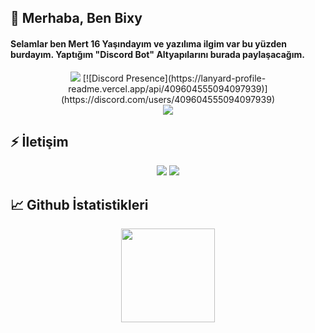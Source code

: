 
## 🎉 Merhaba, Ben Bixy
  <h4>
Selamlar ben Mert 16 Yaşındayım ve yazılıma ilgim var bu yüzden burdayım. Yaptığım "Discord Bot" Altyapılarını burada paylaşacağım.

</h4>
<div align="center">
    <a href="https://discord.com/users/409604555094097939" title="Discord Profile"><img src="https://lanyard-profile-readme.vercel.app/api/409604555094097939"></a>
[![Discord Presence](https://lanyard-profile-readme.vercel.app/api/409604555094097939)](https://discord.com/users/409604555094097939)

</div>
</div>
<div align="center">
    <img src="https://komarev.com/ghpvc/?username=bixyjs&color=dc143c"/>
</div>

## ⚡ İletişim

<div align="center">
    <a href="https://discord.com/users/409604555094097939" target="_blank"><img src="https://shields.io/badge/Bixy-111111.svg?&style=for-the-badge&logo=discord&Color=white"></a>
    <a href="https://github.com/bixyjs" target="_blank"><img src="https://shields.io/badge/Bixy-111111.svg?&style=for-the-badge&logo=github&Color=white"></a></a>
</div>


## 📈 Github İstatistikleri

<div align="center">
    <img src="https://github-readme-stats.vercel.app/api?username=bixyjs&show_icons=true&theme=dark&hide_border=true" width="%100" height="150px">
</div>
